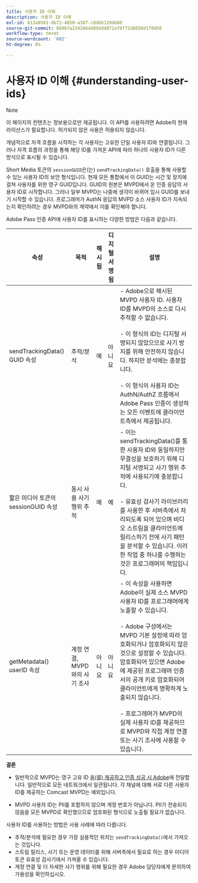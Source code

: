 ```yaml
---
title: 사용자 ID 이해
description: 사용자 ID 이해
exl-id: 813a8501-db72-4850-a387-c8db6120db80
source-git-commit: 8896fa2242664d09ddd871af8f72d8858d1f0d50
workflow-type: tm+mt
source-wordcount: '602'
ht-degree: 0%

---
```


# 사용자 ID 이해 {#understanding-user-ids}

>[!NOTE]
>
>이 페이지의 컨텐츠는 정보용으로만 제공됩니다. 이 API를 사용하려면 Adobe의 현재 라이선스가 필요합니다. 허가되지 않은 사용은 허용되지 않습니다.

개념적으로 자격 흐름을 시작하는 각 사용자는 고유한 단일 사용자 ID와 연결됩니다. 그러나 자격 흐름의 과정을 통해 해당 ID를 가져온 API에 따라 하나의 사용자 ID가 다른 방식으로 표시될 수 있습니다.

Short Media 토큰의 `sessionGUID`은(는) `sendTrackingData()` 호출을 통해 사용할 수 있는 사용자 ID의 보안 형식입니다. 현재 모든 통합에서 이 GUID는 시간 및 장치에 걸쳐 사용자를 위한 영구 GUID입니다. GUID의 원본은 MVPD에서 온 인증 응답의 사용자 ID로 시작합니다. 그러나 일부 MVPD는 나중에 생각이 바뀌어 임시 GUID를 보내기 시작할 수 있습니다. 프로그래머가 AuthN 응답의 MVPD 소스 사용자 ID가 지속되는지 확인하려는 경우 MVPD와의 계약에서 이를 확인해야 합니다.

Adobe Pass 인증 API에 사용자 ID를 표시하는 다양한 방법은 다음과 같습니다.

| 속성 | 목적 | 해시됨 | 디지털 서명됨 | 설명 |
| --- | --- | --- | --- | --- |
| sendTrackingData() GUID 속성 | 추적/분석 | 예 | 아니요 | - Adobe으로 해시된 MVPD 사용자 ID. 사용자 ID를 MVPD의 소스로 다시 추적할 수 없습니다. </br> </br> - 이 형식의 ID는 디지털 서명되지 않았으므로 사기 방지를 위해 안전하지 않습니다. 하지만 분석에는 충분합니다.  </br> </br> - 이 형식의 사용자 ID는 AuthN/AuthZ 흐름에서 Adobe Pass 인증이 생성하는 모든 이벤트에 클라이언트측에서 제공됩니다. |
| 짧은 미디어 토큰의 sessionGUID 속성 | 동시 사용 사기 행위 추적 | 예 | 예 | - 이는 sendTrackingData()를 통한 사용자 ID와 동일하지만 무결성을 보호하기 위해 디지털 서명되고 사기 행위 추적에 사용되기에 충분합니다. </br> </br> - 유효성 검사기 라이브러리를 사용한 후 서버측에서 처리되도록 되어 있으며 비디오 스트림을 클라이언트에 릴리스하기 전에 사기 패턴을 분석할 수 있습니다.  이러한 작업 중 하나를 수행하는 것은 프로그래머의 책임입니다. |
| getMetadata() userID 속성 | 계정 연결, MVPD와의 사기 조사 | 아니요 | 아니요 | - 이 속성을 사용하면 Adobe이 실제 소스 MVPD 사용자 ID를 프로그래머에게 노출할 수 있습니다. </br> </br> - Adobe 구성에서는 MVPD 기본 설정에 따라 암호화되거나 암호화되지 않은 것으로 설정할 수 있습니다. 암호화되어 있으면 Adobe에 제공된 프로그래머 인증서의 공개 키로 암호화되어 클라이언트에게 명확하게 노출되지 않습니다. </br> </br> - 프로그래머가 MVPD의 실제 사용자 ID를 제공하므로 MVPD와 직접 계정 연결 또는 사기 조사에 사용할 수 있습니다. |


**결론**

* 일반적으로 MVPD는 영구 고유 ID <u>을(를) 제공하고 인증 성공 시 Adobe</u>에 전달합니다. 일반적으로 모든 네트워크에서 일관됩니다. 각 채널에 대해 서로 다른 사용자 ID를 제공하는 Comcast MVPD는 예외입니다.

* MVPD 사용자 ID는 PII를 포함하지 않으며 계정 번호가 아닙니다. PII가 전송되지 않음을 모든 MVPD로 확인했으므로 암호화된 형식으로 노출될 필요가 없습니다.

사용자 ID를 사용하는 방법은 사용 사례에 따라 다릅니다.

* 추적/분석에 필요한 경우 가장 실용적인 위치는 `sendTrackingData()`에서 가져오는 것입니다.
* 스트림 릴리스, 사기 또는 운영 데이터를 위해 서버측에서 필요로 하는 경우 미디어 토큰 유효성 검사기에서 가져올 수 있습니다.
* 계정 연결 및 더 자세한 사기 행위를 위해 필요한 경우 Adobe 담당자에게 문의하여 가용성을 확인하십시오.
